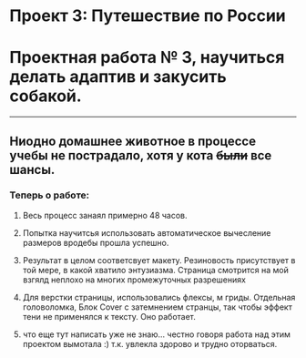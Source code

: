 # Проект 3: Путешествие по России


# Проектная работа № 3, научиться делать адаптив и закусить собакой.
-------------------------------------------------------------------------
## Ниодно домашнее животное в процессе учебы не пострадало, хотя у кота ~~были~~ все шансы.

### Теперь о работе:

1. Весь процесс занаял примерно 48 часов.

2. Попытка научитсья использовать  автоматическое вычесление размеров вродебы прошла успешно.
3. Результат в целом соответсвует макету. Резиновость присутствует в той мере, в какой хватило энтузиазма. Страница смотрится на мой взгялд неплохо на многих промежуточных разрешениях
4. Для верстки страницы, использовались флексы, м гриды. Отдельная головоломка, Блок Cover  с затемнением странцы, так чтобы эффект тени
не применялся к тексту. Оно работает.

5. что еще тут написать уже не знаю...  честно говоря работа над этим проектом вымотала :) т.к. увлекла здорово и трудно оторваться.
